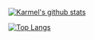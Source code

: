 [![Karmel's github stats](https://github-readme-stats.vercel.app/api?username=KSZLAGK&theme=onedark&hide_border=true&show_icons=true&count_private=true&include_all_commits=true)](https://github.com/KSZLAGK)

[![Top Langs](https://github-readme-stats.vercel.app/api/top-langs/?username=KSZLAGK&theme=onedark&hide_border=true&langs_count=8)](https://github.com/KSZLAGK)
